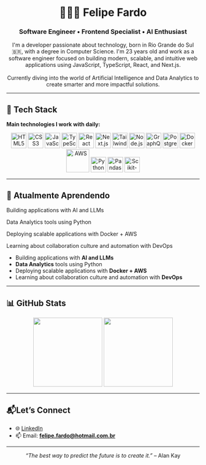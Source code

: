 <h1 align="center">👨🏻‍💻 Felipe Fardo</h1>
<h3 align="center">Software Engineer • Frontend Specialist • AI Enthusiast</h3>
<p align="center"> I'm a developer passionate about technology, born in Rio Grande do Sul 🇧🇷, with a degree in Computer Science. I'm 23 years old and work as a software engineer focused on building modern, scalable, and intuitive web applications using JavaScript, TypeScript, React, and Next.js. <br/><br/> Currently diving into the world of Artificial Intelligence and Data Analytics to create smarter and more impactful solutions. </p>

---

## 🚀 Tech Stack

**Main technologies I work with daily:**

<div align="center">
  <img title="HTML5" alt="HTML5" src="https://cdn.jsdelivr.net/gh/devicons/devicon@latest/icons/html5/html5-original.svg" width="40" />
  <img title="CSS3" alt="CSS3" src="https://cdn.jsdelivr.net/gh/devicons/devicon@latest/icons/css3/css3-original.svg" width="40" />
  <img title="JavaScript" alt="JavaScript" src="https://cdn.jsdelivr.net/gh/devicons/devicon@latest/icons/javascript/javascript-original.svg" width="40" />
  <img title="TypeScript" alt="TypeScript" src="https://cdn.jsdelivr.net/gh/devicons/devicon@latest/icons/typescript/typescript-original.svg" width="40" />
  <img title="React" alt="React" src="https://cdn.jsdelivr.net/gh/devicons/devicon@latest/icons/react/react-original.svg" width="40" />
  <img title="Next.js" alt="Next.js" src="https://cdn.jsdelivr.net/gh/devicons/devicon@latest/icons/nextjs/nextjs-original.svg" width="40" />
  <img title="Tailwind CSS" alt="Tailwind CSS" src="https://cdn.jsdelivr.net/gh/devicons/devicon@latest/icons/tailwindcss/tailwindcss-original.svg" width="40" />
  <img title="Node.js" alt="Node.js" src="https://cdn.jsdelivr.net/gh/devicons/devicon@latest/icons/nodejs/nodejs-original.svg" width="40" />
  <img title="GraphQL" alt="GraphQL" src="https://cdn.jsdelivr.net/gh/devicons/devicon@latest/icons/graphql/graphql-plain.svg" width="40" />
  <img title="PostgreSQL" alt="PostgreSQL" src="https://cdn.jsdelivr.net/gh/devicons/devicon@latest/icons/postgresql/postgresql-original.svg" width="40" />
  <img title="Docker" alt="Docker" src="https://cdn.jsdelivr.net/gh/devicons/devicon@latest/icons/docker/docker-original.svg" width="40" />
  <img title="AWS" alt="AWS" src="https://cdn.jsdelivr.net/gh/devicons/devicon@latest/icons/amazonwebservices/amazonwebservices-original-wordmark.svg" width="60" />
  <img title="Python" alt="Python" src="https://cdn.jsdelivr.net/gh/devicons/devicon@latest/icons/python/python-original.svg" width="40" />
  <img title="Pandas" alt="Pandas" src="https://cdn.jsdelivr.net/gh/devicons/devicon@latest/icons/pandas/pandas-original.svg" width="40" />
  <img title="Scikit-learn" alt="Scikit-learn" src="https://cdn.jsdelivr.net/gh/devicons/devicon@latest/icons/scikitlearn/scikitlearn-original.svg" width="40" />
</div>

---

## 🧠 Atualmente Aprendendo

Building applications with AI and LLMs

Data Analytics tools using Python

Deploying scalable applications with Docker + AWS

Learning about collaboration culture and automation with DevOps

- Building applications with **AI and LLMs**
- **Data Analytics** tools using Python
- Deploying scalable applications with **Docker + AWS**
- Learning about collaboration culture and automation with **DevOps**
---


## 📊 GitHub Stats

<div align="center">
  <img height="180em" src="https://github-readme-stats.vercel.app/api?username=felipefardo&show_icons=true&theme=tokyonight&include_all_commits=true&count_private=true" />
  <img height="180em" src="https://github-readme-stats.vercel.app/api/top-langs/?username=felipefardo&layout=compact&theme=tokyonight&langs_count=10" />
</div>

---

## 📬Let’s Connect
- 🌐 [LinkedIn](https://www.linkedin.com/in/felipefardo)
- 📫 Email: **felipe.fardo@hotmail.com.br**

---

<p align="center"> <i>“The best way to predict the future is to create it.”</i> – Alan Kay </p>

